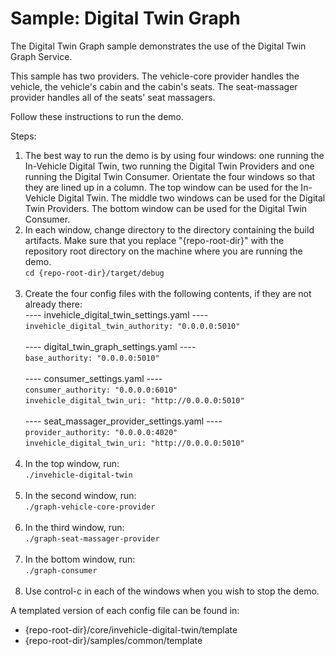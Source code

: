 # Sample: Digital Twin Graph

The Digital Twin Graph sample demonstrates the use of the Digital Twin Graph Service.

This sample has two providers. The vehicle-core provider handles the vehicle, the vehicle's cabin and the cabin's seats.
The seat-massager provider handles all of the seats' seat massagers.

Follow these instructions to run the demo.

Steps:

1. The best way to run the demo is by using four windows: one running the In-Vehicle Digital Twin, two running the Digital Twin Providers and one running the Digital Twin Consumer.
Orientate the four windows so that they are lined up in a column. The top window can be used for the In-Vehicle Digital Twin.
The middle two windows can be used for the Digital Twin Providers. The bottom window can be used for the Digital Twin Consumer.<br>
1. In each window, change directory to the directory containing the build artifacts.
Make sure that you replace "{repo-root-dir}" with the repository root directory on the machine where you are running the demo.<br>
`cd {repo-root-dir}/target/debug`<br><br>
1. Create the four config files with the following contents, if they are not already there:<br>
---- invehicle_digital_twin_settings.yaml ----<br>
`invehicle_digital_twin_authority: "0.0.0.0:5010"`<br><br>
---- digital_twin_graph_settings.yaml ----<br>
`base_authority: "0.0.0.0:5010"`<br><br>
---- consumer_settings.yaml ----<br>
`consumer_authority: "0.0.0.0:6010"`<br>
`invehicle_digital_twin_uri: "http://0.0.0.0:5010"`<br><br>
---- seat_massager_provider_settings.yaml ----<br>
`provider_authority: "0.0.0.0:4020"`<br>
`invehicle_digital_twin_uri: "http://0.0.0.0:5010"`<br><br>
1. In the top window, run:<br>
`./invehicle-digital-twin`<br><br>
1. In the second window, run:<br>
`./graph-vehicle-core-provider`<br><br>
1. In the third window, run:<br>
`./graph-seat-massager-provider`<br><br>
1. In the bottom window, run:<br>
`./graph-consumer`<br><br>
1. Use control-c in each of the windows when you wish to stop the demo.

A templated version of each config file can be found in:

- {repo-root-dir}/core/invehicle-digital-twin/template
- {repo-root-dir}/samples/common/template
